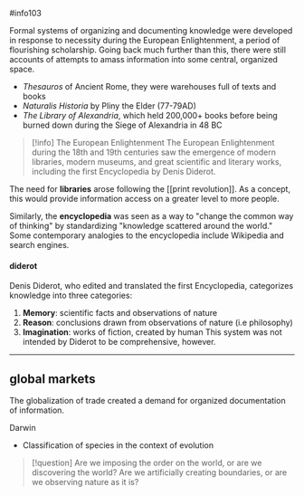 #info103 

Formal systems of organizing and documenting knowledge were developed in response to necessity during the European Enlightenment, a period of flourishing scholarship. Going back much further than this, there were still accounts of attempts to amass information into some central, organized space.
- *Thesauros* of Ancient Rome, they were warehouses full of texts and books
- *Naturalis Historia* by Pliny the Elder (77-79AD)
- *The Library of Alexandria*, which held 200,000+ books before being burned down during the Siege of Alexandria in 48 BC

>[!info] The European Enlightenment
>The European Enlightenment during the 18th and 19th centuries saw the emergence of modern libraries, modern museums, and great scientific and literary works, including the first Encyclopedia by Denis Diderot.

The need for **libraries** arose following the [[print revolution]]. As a concept, this would provide information access on a greater level to more people. 

Similarly, the **encyclopedia** was seen as a way to "change the common way of thinking" by standardizing "knowledge scattered around the world." Some contemporary analogies to the encyclopedia include Wikipedia and search engines.
#### diderot
Denis Diderot, who edited and translated the first Encyclopedia, categorizes knowledge into three categories:
1. **Memory**: scientific facts and observations of nature
2. **Reason**: conclusions drawn from observations of nature (i.e philosophy)
3. **Imagination**: works of fiction, created by human
This system was not intended by Diderot to be comprehensive, however.

---
## global markets
The globalization of trade created a demand for organized documentation of information.

Darwin
- Classification of species in the context of evolution

>[!question]
>Are we imposing the order on the world, or are we discovering the world? Are we artificially creating boundaries, or are we observing nature as it is?

